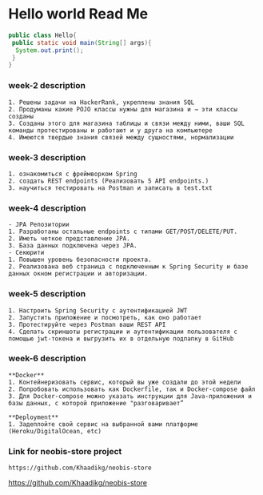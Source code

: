 <h1>Hello world Read Me</h1>

```java
public class Hello{
 public static void main(String[] args){
  System.out.print();
 }
}
```
<h3>week-2 description</h3>

```
1. Решены задачи на HackerRank, укреплены знания SQL
2. Продуманы какие POJO классы нужны для магазина и → эти классы созданы
3. Созданы этого для магазина таблицы и связи между ними, ваши SQL команды протестированы и работают и у друга на компьютере
4. Имеются твердые знания связей между сущностями, нормализации
```
<h3>week-3 description</h3>

```
1. ознакомиться с фреймворком Spring
2. создать REST endpoints (Реализовать 5 API endpoints.)
3. научиться тестировать на Postman и записать в test.txt
```
<h3>week-4 description</h3>

```
- JPA Репозитории
1. Разработаны остальные endpoints c типами GET/POST/DELETE/PUT.
2. Иметь четкое представление JPA.
3. База данных подключена через JPA.
- Секюрити
1. Повышен уровень безопасности проекта.
2. Реализована веб страница с подключенным к Spring Security и базе данных окном регистрации и авторизации.
```
<h3>week-5 description</h3>

```
1. Настроить Spring Security с аутентификацией JWT
2. Запустить приложение и посмотреть, как оно работает
3. Протестируйте через Postman ваши REST API
4. Сделать скриншоты регистрации и аутентификации пользователя с помощью jwt-токена и выгрузить их в отдельную подпапку в GitHub
```
<h3>week-6 description</h3>

```
**Docker**
1. Контейнеризовать сервис, который вы уже создали до этой недели
2. Попробовать использовать как Dockerfile, так и Docker-compose файл
3. Для Docker-compose можно указать инструкции для Java-приложения и базы данных, с которой приложение "разговаривает”

**Deployment**
1. Задеплойте свой сервис на выбранной вами платформе (Heroku/DigitalOcean, etc)
```

<h3>Link for neobis-store project</h3>

```
https://github.com/Khaadikg/neobis-store
```
<a>https://github.com/Khaadikg/neobis-store</a>

